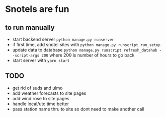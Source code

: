 # Snotels are fun




## to run manually
* start backend server `python manage.py runserver`
* if first time, add snotel sites with `python manage.py runscript run_setup`
* update data to database `python manage.py runscript refresh_datahub --script-args 200` where 200 is number of hours to go back
* start server with `yarn start`




## TODO
* get rid of suds and ulmo
* add weather forecasts to site pages
* add wind rose to site pages
* handle local/utc time better
* pass station name thru to site so dont need to make another call